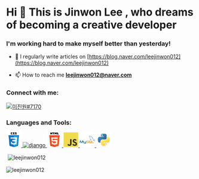 <h1 align="left">Hi 👋 This is Jinwon Lee , who dreams of becoming a creative developer</h1>
<h3 align="left">I'm working hard to make myself better than yesterday!</h3>

- 📝 I regularly write articles on [https://blog.naver.com/leejinwon012](https://blog.naver.com/leejinwon012)

- 📫 How to reach me **leejinwon012@naver.com**

<h3 align="left">Connect with me:</h3>
<p align="left">
<a href="https://discord.gg/이진원#7170" target="blank"><img align="center" src="https://raw.githubusercontent.com/rahuldkjain/github-profile-readme-generator/master/src/images/icons/Social/discord.svg" alt="이진원#7170" height="30" width="40" /></a>
</p>

<h3 align="left">Languages and Tools:</h3>
<p align="left"> <a href="https://www.w3schools.com/css/" target="_blank" rel="noreferrer"> <img src="https://raw.githubusercontent.com/devicons/devicon/master/icons/css3/css3-original-wordmark.svg" alt="css3" width="40" height="40"/> </a> <a href="https://www.djangoproject.com/" target="_blank" rel="noreferrer"> <img src="https://cdn.worldvectorlogo.com/logos/django.svg" alt="django" width="40" height="40"/> </a> <a href="https://www.w3.org/html/" target="_blank" rel="noreferrer"> <img src="https://raw.githubusercontent.com/devicons/devicon/master/icons/html5/html5-original-wordmark.svg" alt="html5" width="40" height="40"/> </a> <a href="https://developer.mozilla.org/en-US/docs/Web/JavaScript" target="_blank" rel="noreferrer"> <img src="https://raw.githubusercontent.com/devicons/devicon/master/icons/javascript/javascript-original.svg" alt="javascript" width="40" height="40"/> </a> <a href="https://www.mysql.com/" target="_blank" rel="noreferrer"> <img src="https://raw.githubusercontent.com/devicons/devicon/master/icons/mysql/mysql-original-wordmark.svg" alt="mysql" width="40" height="40"/> </a> <a href="https://www.python.org" target="_blank" rel="noreferrer"> <img src="https://raw.githubusercontent.com/devicons/devicon/master/icons/python/python-original.svg" alt="python" width="40" height="40"/> </a> </p>

<p>&nbsp;<img align="center" src="https://github-readme-stats.vercel.app/api?username=leejinwon012&show_icons=true&locale=en" alt="leejinwon012" /></p>

<p><img align="center" src="https://github-readme-streak-stats.herokuapp.com/?user=leejinwon012&" alt="leejinwon012" /></p>
